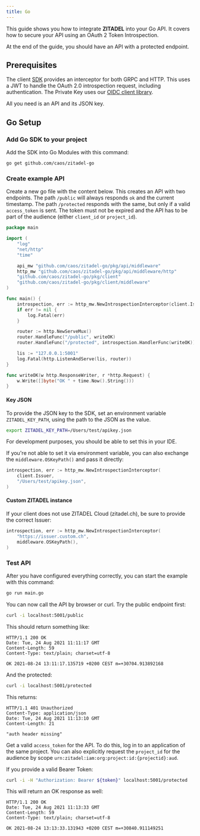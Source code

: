 ```yaml
---
title: Go
---
```


This guide shows you how to integrate **ZITADEL** into your Go API.
It covers how to secure your API using an OAuth 2 Token Introspection.

At the end of the guide, you should have an API with a protected endpoint.

## Prerequisites

The client [SDK](https://github.com/caos/zitadel-go) provides an interceptor for both GRPC and HTTP.
This uses a JWT to handle the OAuth 2.0 introspection request, including authentication.
The Private Key uses our [OIDC client library](https://github.com/caos/oidc).

All you need is an API and its JSON key.

## Go Setup

### Add Go SDK to your project

Add the SDK into Go Modules with this command:

```bash
go get github.com/caos/zitadel-go
```

### Create example API

Create a new go file with the content below.
This creates an API with two endpoints.
The path `/public` will always responds `ok` and the current timestamp.
The path `/protected` responds with the same, but only if a valid `access_token` is sent. 
The token must not be expired and the API has to be part of the audience (either `client_id` or `project_id`).

```go
package main

import (
	"log"
	"net/http"
	"time"

	api_mw "github.com/caos/zitadel-go/pkg/api/middleware"
	http_mw "github.com/caos/zitadel-go/pkg/api/middleware/http"
	"github.com/caos/zitadel-go/pkg/client"
	"github.com/caos/zitadel-go/pkg/client/middleware"
)

func main() {
	introspection, err := http_mw.NewIntrospectionInterceptor(client.Issuer, middleware.OSKeyPath())
	if err != nil {
		log.Fatal(err)
	}

	router := http.NewServeMux()
	router.HandleFunc("/public", writeOK)
	router.HandleFunc("/protected", introspection.HandlerFunc(writeOK))

	lis := "127.0.0.1:5001"
	log.Fatal(http.ListenAndServe(lis, router))
}

func writeOK(w http.ResponseWriter, r *http.Request) {
	w.Write([]byte("OK " + time.Now().String()))
}

```

#### Key JSON

To provide the JSON key to the SDK, set an environment variable `ZITADEL_KEY_PATH`, using the path to the JSON as the value.

```bash
export ZITADEL_KEY_PATH=/Users/test/apikey.json
```

For development purposes, you should be able to set this in your IDE.

If you're not able to set it via environment variable, you can also exchange the `middleware.OSKeyPath()` and pass it directly:

```go
introspection, err := http_mw.NewIntrospectionInterceptor(
	client.Issuer,
	"/Users/test/apikey.json",
)
```

#### Custom ZITADEL instance

If your client does not use ZITADEL Cloud (zitadel.ch), be sure to provide the correct Issuer:
```go
introspection, err := http_mw.NewIntrospectionInterceptor(
	"https://issuer.custom.ch",
	middleware.OSKeyPath(), 
)
```

### Test API

After you have configured everything correctly, you can start the example with this command:

```bash
go run main.go
```

You can now call the API by browser or curl. Try the public endpoint first:

```bash
curl -i localhost:5001/public
```

This should return something like:

```
HTTP/1.1 200 OK
Date: Tue, 24 Aug 2021 11:11:17 GMT
Content-Length: 59
Content-Type: text/plain; charset=utf-8

OK 2021-08-24 13:11:17.135719 +0200 CEST m=+30704.913892168
```

And the protected:

```bash
curl -i localhost:5001/protected
```

This returns:

```
HTTP/1.1 401 Unauthorized
Content-Type: application/json
Date: Tue, 24 Aug 2021 11:13:10 GMT
Content-Length: 21

"auth header missing"
```

Get a valid `access_token` for the API.
To do this, log in to an application of the same project.
You can also explicitly request the `project_id` for the audience by scope `urn:zitadel:iam:org:project:id:{projectid}:aud`.

If you provide a valid Bearer Token:

```bash
curl -i -H "Authorization: Bearer ${token}" localhost:5001/protected
```

This will return an OK response as well:
```
HTTP/1.1 200 OK
Date: Tue, 24 Aug 2021 11:13:33 GMT
Content-Length: 59
Content-Type: text/plain; charset=utf-8

OK 2021-08-24 13:13:33.131943 +0200 CEST m=+30840.911149251
```
